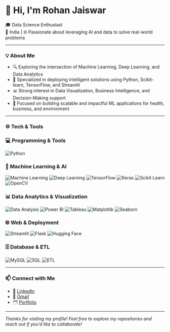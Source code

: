 # 👋 Hi, I'm Rohan Jaiswar

🎓 Data Science Enthusiast  
📍 India | 🌐 Passionate about leveraging AI and data to solve real-world problems

---

### 💡 About Me
- 🔍 Exploring the intersection of Machine Learning, Deep Learning, and Data Analytics
- 🎯 Specialized in deploying intelligent solutions using Python, Scikit-learn, TensorFlow, and Streamlit
- 📊 Strong interest in Data Visualization, Business Intelligence, and Decision-Making support
- 🚀 Focused on building scalable and impactful ML applications for health, business, and environment

---

### ⚙️ Tech & Tools

### 💻 Programming & Tools

![Python](https://img.shields.io/badge/python-3670A0?style=for-the-badge&logo=python&logoColor=ffdd54)

### 🤖 Machine Learning & AI

![Machine Learning](https://img.shields.io/badge/Machine_Learning-blue?style=for-the-badge)
![Deep Learning](https://img.shields.io/badge/Deep_Learning-purple?style=for-the-badge)
![TensorFlow](https://img.shields.io/badge/TensorFlow-FF6F00?style=for-the-badge&logo=tensorflow&logoColor=white)
![Keras](https://img.shields.io/badge/Keras-D00000?style=for-the-badge&logo=keras&logoColor=white)
![Scikit Learn](https://img.shields.io/badge/Scikit_Learn-F7931E?style=for-the-badge&logo=scikit-learn&logoColor=white)
![OpenCV](https://img.shields.io/badge/OpenCV-5C3EE8?style=for-the-badge&logo=opencv&logoColor=white)

### 📊 Data Analytics & Visualization

![Data Analysis](https://img.shields.io/badge/Data_Analysis-red?style=for-the-badge)
![Power BI](https://img.shields.io/badge/PowerBI-F2C811?style=for-the-badge&logo=powerbi&logoColor=black)
![Tableau](https://img.shields.io/badge/Tableau-E97627?style=for-the-badge&logo=tableau&logoColor=white)
![Matplotlib](https://img.shields.io/badge/Matplotlib-11557C?style=for-the-badge&logo=matplotlib&logoColor=white)
![Seaborn](https://img.shields.io/badge/Seaborn-00CED1?style=for-the-badge)

### 🌐 Web & Deployment

![Streamlit](https://img.shields.io/badge/Streamlit-FF4B4B?style=for-the-badge&logo=streamlit&logoColor=white)
![Flask](https://img.shields.io/badge/Flask-000000?style=for-the-badge&logo=flask&logoColor=white)
![Hugging Face](https://img.shields.io/badge/HuggingFace-yellow?style=for-the-badge&logo=huggingface&logoColor=black)

### 🗄️ Database & ETL

![MySQL](https://img.shields.io/badge/MySQL-00758F?style=for-the-badge&logo=mysql&logoColor=white)
![SQL](https://img.shields.io/badge/SQL-4479A1?style=for-the-badge)
![ETL](https://img.shields.io/badge/ETL%20Pipelines-blueviolet?style=for-the-badge)


---

### 📫 Connect with Me
- 💼 [LinkedIn](https://github.com/jaiswar12344)
- 📧 [Gmail]('jaiswarrohan38@gmail.com')
- 🗂️ [Portfolio](datascienceportfol.io/jaiswarrohan38)

---

_Thanks for visiting my profile! Feel free to explore my repositories and reach out if you'd like to collaborate!_


<!--
**jaiswar12344/jaiswar12344** is a ✨ _special_ ✨ repository because its `README.md` (this file) appears on your GitHub profile.

Here are some ideas to get you started:

- 🔭 I’m currently working on ...
- 🌱 I’m currently learning ...
- 👯 I’m looking to collaborate on ...
- 🤔 I’m looking for help with ...
- 💬 Ask me about ...
- 📫 How to reach me: ...
- 😄 Pronouns: ...
- ⚡ Fun fact: ...
-->
